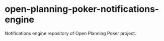 # open-planning-poker-notifications-engine
Notifications engine repository of Open Planning Poker project.
